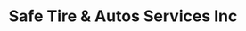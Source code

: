 ---
title: "Safe Tire & Autos Services Inc"
url: /clinton/safe-tire-and-autos-services-inc/
shop: tyres
---